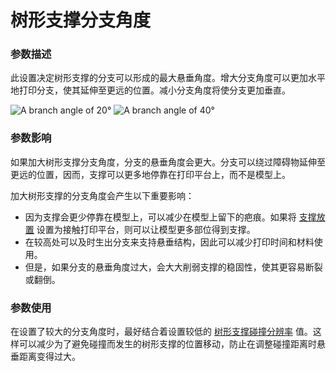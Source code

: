 树形支撑分支角度
====
### **参数描述**
此设置决定树形支撑的分支可以形成的最大悬垂角度。增大分支角度可以更加水平地打印分支，使其延伸至更远的位置。减小分支角度将使分支更加垂直。

![A branch angle of 20°](../images/support_tree_angle_20.png)
![A branch angle of 40°](../images/support_tree_angle_40.png)

### **参数影响**
如果加大树形支撑分支角度，分支的悬垂角度会更大。分支可以绕过障碍物延伸至更远的位置，因而，支撑可以更多地停靠在打印平台上，而不是模型上。

加大树形支撑的分支角度会产生以下重要影响：
* 因为支撑会更少停靠在模型上，可以减少在模型上留下的疤痕。如果将 [支撑放置](../support/support_type.md) 设置为接触打印平台，则可以让模型更多部位得到支撑。
* 在较高处可以及时生出分支来支持悬垂结构，因此可以减少打印时间和材料使用。
* 但是，如果分支的悬垂角度过大，会大大削弱支撑的稳固性，使其更容易断裂或翻倒。

### **参数使用**
在设置了较大的分支角度时，最好结合着设置较低的 [树形支撑碰撞分辨率](support_tree_collision_resolution.md) 值。这样可以减少为了避免碰撞而发生的树形支撑的位置移动，防止在调整碰撞距离时悬垂距离变得过大。